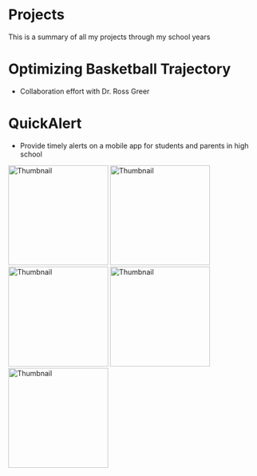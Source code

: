 # Projects
This is a summary of all my projects through my school years

# Optimizing Basketball Trajectory
* Collaboration effort with Dr. Ross Greer


# QuickAlert
* Provide timely alerts on a mobile app for students and parents in high school
<img src="https://github.com/user-attachments/assets/4ba77367-28eb-4f96-bcec-c46fdd7d5578" width="200" alt="Thumbnail">
<img src="https://github.com/user-attachments/assets/e7da129f-3f95-4053-b035-4e7f4a9bf371" width="200" alt="Thumbnail">
<img src="https://github.com/user-attachments/assets/86a9b54e-e3da-4eb6-9e47-702f836caf65" width="200" alt="Thumbnail">
<img src="https://github.com/user-attachments/assets/3bb9e89b-9229-4637-9747-bd3a0f496169" width="200" alt="Thumbnail">
<img src="https://github.com/user-attachments/assets/8a05989b-72c6-414d-b59c-f5d915c2669f" width="200" alt="Thumbnail">

